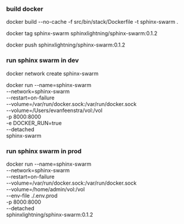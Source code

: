 ### build docker

docker build --no-cache -f src/bin/stack/Dockerfile -t sphinx-swarm .

docker tag sphinx-swarm sphinxlightning/sphinx-swarm:0.1.2

docker push sphinxlightning/sphinx-swarm:0.1.2

### run sphinx swarm in dev

docker network create sphinx-swarm

docker run --name=sphinx-swarm \
 --network=sphinx-swarm \
 --restart=on-failure \
 --volume=/var/run/docker.sock:/var/run/docker.sock \
 --volume=/Users/evanfeenstra/vol:/vol \
 -p 8000:8000 \
 -e DOCKER_RUN=true \
 --detached \
 sphinx-swarm

### run sphinx swarm in prod

docker run --name=sphinx-swarm \
 --network=sphinx-swarm \
 --restart=on-failure \
 --volume=/var/run/docker.sock:/var/run/docker.sock \
 --volume=/home/admin/vol:/vol \
 --env-file ./.env.prod \
 -p 8000:8000 \
 --detached \
 sphinxlightning/sphinx-swarm:0.1.2

